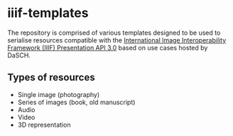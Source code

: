 # iiif-templates
The repository is comprised of various templates designed to be used to serialise resources compatible with the [International Image Interoperability Framework (IIIF) Presentation API 3.0](https://iiif.io/api/presentation/3.0/) based on use cases hosted by DaSCH.

## Types of resources
- Single image (photography)
- Series of images (book, old manuscript)
- Audio
- Video
- 3D representation
